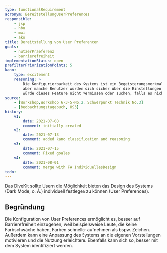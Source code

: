 ```yaml
---
type: functionalRequirement
acronym: BereitstellungUserPreferences
responsible: 
    - jsp
    - hbu
    - mwi
    - ako
title: Bereitstellung von User Preferencen
goals: 
    - nutzerPraeferenz
    - barrierefreiheit
implementationStatus: open
prefilterPriorizationPoints: 5
kano:
    type: excitement
    reasoning: >
        Die Konfigurierbarkeit des Systems ist ein Begeisterungsmerkmal. Es muss nicht unbedingt vorhanden sein,
        aber manche Benutzer würden sich sicher über die Einstellungen freuen und diese auch verwenden. Viele Nutzer
        würde dieses Feature nicht vermissen oder suchen, falls es nicht vorhanden wäre.
source:
    - [Workshop,Workshop 6-3-5-No.2, Schwerpunkt Technik No.3]
    - [beobachtungstagebuch, HS3]
history:
    v1:
        date: 2021-07-08
        comment: initially created
    v2:
        date: 2021-07-13
        comment: added kano classification and reasoning
    v3:
        date: 2021-07-15
        comment: Fixed goales
    v4:
        date: 2021-08-01
        comment: merge with FA IndividuellesDesign
todo: 
---
```


Das DiveKit sollte Usern die Möglichkeit bieten das Design des Systems (Dark Mode, o. Ä.) individuell festlegen zu können (User Preferences).

## Begründung

Die Konfiguration von User Preferences ermöglicht es, besser auf Barrierefreiheit einzugehen, weil beispielsweise Leute, die keine Farbschwäche haben, 
Farben schneller aufnehmen als bspw. Zeichen. Außerdem kann eine Anpassung des Systems an die eigenen Vorstellungen motivieren und die Nutzung erleichtern.
Ebenfalls kann sich so, besser mit dem System identifiziert werden.
